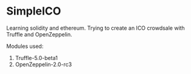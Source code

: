 # SimpleICO

Learning solidity and ethereum. Trying to create an ICO crowdsale with Truffle and OpenZeppelin.

Modules used:
1. Truffle-5.0-beta1
2. OpenZeppelin-2.0-rc3
